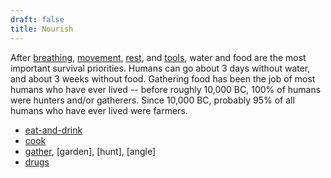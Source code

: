 ```yaml
---
draft: false
title: Nourish
---
```

After [breathing](/breathe), [movement](/move), [rest](/rest), and [tools](tools.md), water and food are the most important survival priorities. Humans can go about 3 days without water, and about 3 weeks without food. Gathering food has been the job of most humans who have ever lived -- before roughly 10,000 BC, 100% of humans were hunters and/or gatherers. Since 10,000 BC, probably 95% of all humans who have ever lived were farmers.

- [eat-and-drink](/eat-and-drink) 
- [cook](/cook)
- [gather](/gather), [garden], [hunt], [angle]
- [drugs](/drugs)
